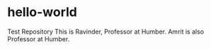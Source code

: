 # hello-world
Test Repository
This is Ravinder, Professor at Humber.
Amrit is also Professor at Humber.
